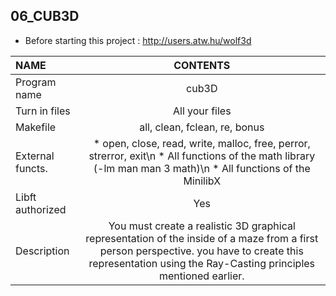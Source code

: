 ## 06_CUB3D

* Before starting this project : http://users.atw.hu/wolf3d


|NAME|CONTENTS|
|:--|:---:|
|Program name|cub3D|
|Turn in files|All your files|
|Makefile|all, clean, fclean, re, bonus|
|External functs.|* open, close, read, write, malloc, free, perror, strerror, exit\n * All functions of the math library (-lm man man 3 math)\n * All functions of the MinilibX|
|Libft authorized|Yes|
|Description|You must create a realistic 3D graphical representation of the inside of a maze from a first person perspective. you have to create this representation using the Ray-Casting principles mentioned earlier.|

